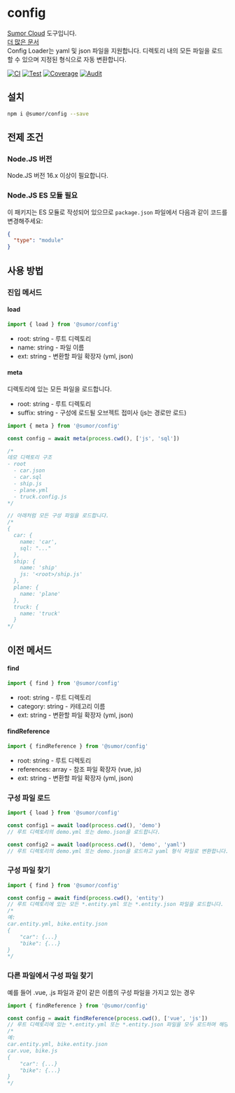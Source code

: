 # config

[Sumor Cloud](https://sumor.cloud) 도구입니다.  
[더 많은 문서](https://sumor.cloud/config)  
Config Loader는 yaml 및 json 파일을 지원합니다. 디렉토리 내의 모든 파일을 로드할 수 있으며 지정된 형식으로 자동 변환합니다.

[![CI](https://github.com/sumor-cloud/config/actions/workflows/ci.yml/badge.svg)](https://github.com/sumor-cloud/config/actions/workflows/ci.yml)
[![Test](https://github.com/sumor-cloud/config/actions/workflows/ut.yml/badge.svg)](https://github.com/sumor-cloud/config/actions/workflows/ut.yml)
[![Coverage](https://github.com/sumor-cloud/config/actions/workflows/coverage.yml/badge.svg)](https://github.com/sumor-cloud/config/actions/workflows/coverage.yml)
[![Audit](https://github.com/sumor-cloud/config/actions/workflows/audit.yml/badge.svg)](https://github.com/sumor-cloud/config/actions/workflows/audit.yml)

## 설치

```bash
npm i @sumor/config --save
```

## 전제 조건

### Node.JS 버전

Node.JS 버전 16.x 이상이 필요합니다.

### Node.JS ES 모듈 필요

이 패키지는 ES 모듈로 작성되어 있으므로 `package.json` 파일에서 다음과 같이 코드를 변경해주세요:

```json
{
  "type": "module"
}
```

## 사용 방법

### 진입 메서드

#### load

```js
import { load } from '@sumor/config'
```

- root: string - 루트 디렉토리
- name: string - 파일 이름
- ext: string - 변환할 파일 확장자 (yml, json)

#### meta

디렉토리에 있는 모든 파일을 로드합니다.

- root: string - 루트 디렉토리
- suffix: string - 구성에 로드될 오브젝트 접미사 (js는 경로만 로드)

```js
import { meta } from '@sumor/config'

const config = await meta(process.cwd(), ['js', 'sql'])

/*
데모 디렉토리 구조
- root
  - car.json
  - car.sql
  - ship.js
  - plane.yml
  - truck.config.js
*/

// 아래처럼 모든 구성 파일을 로드합니다.
/*
{
  car: {
    name: 'car',
    sql: "..."
  },
  ship: {
    name: 'ship'
    js: '<root>/ship.js'
  },
  plane: {
    name: 'plane'
  },
  truck: {
    name: 'truck'
  }
*/
```

## 이전 메서드

#### find

```js
import { find } from '@sumor/config'
```

- root: string - 루트 디렉토리
- category: string - 카테고리 이름
- ext: string - 변환할 파일 확장자 (yml, json)

#### findReference

```js
import { findReference } from '@sumor/config'
```

- root: string - 루트 디렉토리
- references: array - 참조 파일 확장자 (vue, js)
- ext: string - 변환할 파일 확장자 (yml, json)

### 구성 파일 로드

```javascript
import { load } from '@sumor/config'

const config1 = await load(process.cwd(), 'demo')
// 루트 디렉토리의 demo.yml 또는 demo.json을 로드합니다.

const config2 = await load(process.cwd(), 'demo', 'yaml')
// 루트 디렉토리의 demo.yml 또는 demo.json을 로드하고 yaml 형식 파일로 변환합니다.
```

### 구성 파일 찾기

```javascript
import { find } from '@sumor/config'

const config = await find(process.cwd(), 'entity')
// 루트 디렉토리에 있는 모든 *.entity.yml 또는 *.entity.json 파일을 로드합니다.
/*
예:
car.entity.yml, bike.entity.json
{
    "car": {...}
    "bike": {...}
}
*/
```

### 다른 파일에서 구성 파일 찾기

예를 들어 .vue, .js 파일과 같이 같은 이름의 구성 파일을 가지고 있는 경우

```javascript
import { findReference } from '@sumor/config'

const config = await findReference(process.cwd(), ['vue', 'js'])
// 루트 디렉토리에 있는 *.entity.yml 또는 *.entity.json 파일을 모두 로드하며 해당 파일이름과 같은 *.vue 또는 *.js 파일을 찾습니다.
/*
예:
car.entity.yml, bike.entity.json
car.vue, bike.js
{
    "car": {...}
    "bike": {...}
}
*/
```